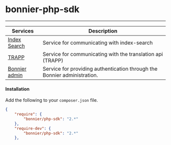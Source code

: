 # bonnier-php-sdk

---------

| Services      | Description   |
| ------------- | ------------- |
| [Index Search](indexsearch.md) | Service for communicating with index-search |
| [TRAPP](trapp.md) | Service for communicating with the translation api (TRAPP) |
| [Bonnier admin](bonnier-admin.md) | Service for providing authentication through the Bonnier administration. |


#### Installation

Add the following to your ```composer.json``` file.

```json
{
    "require": {
        "bonnier/php-sdk": "2.*"
    },
    "require-dev": {
        "bonnier/php-sdk": "2.*"
    },
```